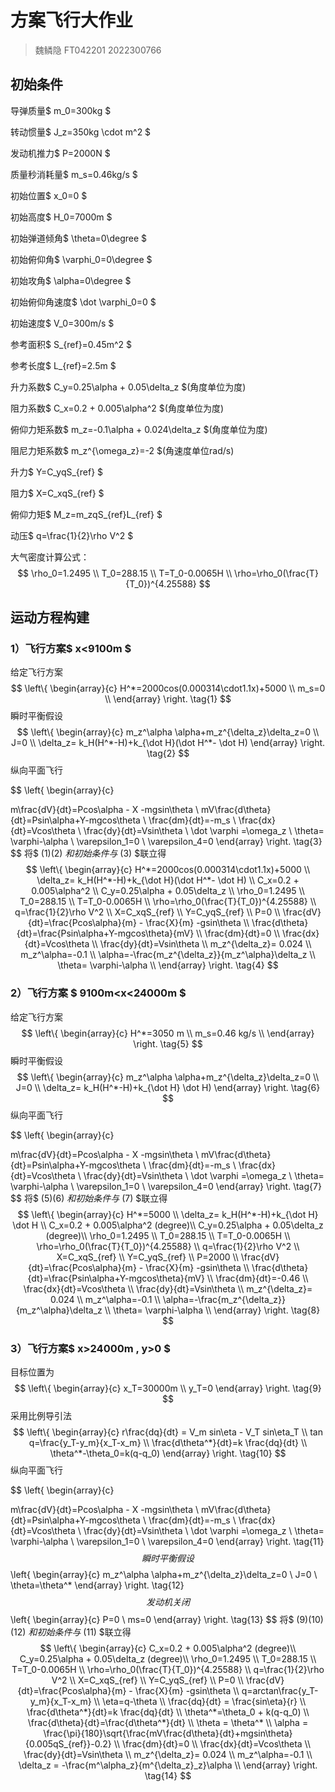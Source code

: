 # 方案飞行大作业

> 魏鳞隐 FT042201 2022300766



## 初始条件

导弹质量$ m_0=300kg $

转动惯量$ J_z=350kg \cdot m^2 $

发动机推力$ P=2000N $

质量秒消耗量$ m_s=0.46kg/s $

初始位置$ x_0=0 $

初始高度$ H_0=7000m $

初始弹道倾角$ \theta=0\degree $

初始俯仰角$ \varphi_0=0\degree $

初始攻角$ \alpha=0\degree $

初始俯仰角速度$ \dot \varphi_0=0 $

初始速度$ V_0=300m/s $

参考面积$ S_{ref}=0.45m^2 $

参考长度$ L_{ref}=2.5m $

升力系数$ C_y=0.25\alpha + 0.05\delta_z $(角度单位为度)

阻力系数$ C_x=0.2 + 0.005\alpha^2 $(角度单位为度)

俯仰力矩系数$ m_z=-0.1\alpha + 0.024\delta_z $(角度单位为度)

阻尼力矩系数$ m_z^{\omega_z}=-2 $(角速度单位rad/s)

升力$ Y=C_yqS_{ref} $

阻力$ X=C_xqS_{ref} $

俯仰力矩$ M_z=m_zqS_{ref}L_{ref} $

动压$ q=\frac{1}{2}\rho V^2 $

大气密度计算公式：
$$
\rho_0=1.2495 \\
T_0=288.15 \\
T=T_0-0.0065H \\
\rho=\rho_0(\frac{T}{T_0})^{4.25588}
$$




## 运动方程构建

### 1）飞行方案$ x<9100m $

给定飞行方案
$$
\left\{
\begin{array}{c}
H^*=2000cos(0.000314\cdot1.1x)+5000 \\
m_s=0 \\
\end{array}
\right.
\tag{1}
$$
瞬时平衡假设
$$
\left\{
\begin{array}{c}
m_z^\alpha \alpha+m_z^{\delta_z}\delta_z=0 \\
J=0 \\
\delta_z= k_H(H^*-H)+k_{\dot H}(\dot H^*- \dot H)
\end{array}
\right.
\tag{2}
$$
纵向平面飞行


$$
\left\{
\begin{array}{c}

m\frac{dV}{dt}=Pcos\alpha - X -mgsin\theta \\
mV\frac{d\theta}{dt}=Psin\alpha+Y-mgcos\theta \\
\frac{dm}{dt}=-m_s \\
\frac{dx}{dt}=Vcos\theta \\
\frac{dy}{dt}=Vsin\theta \\
\dot \varphi =\omega_z \\
\theta= \varphi-\alpha \\
\varepsilon_1=0 \\
\varepsilon_4=0
\end{array}
\right.
\tag{3}
$$
将$ (1)(2) $和初始条件与$ (3) $联立得
$$
\left\{
\begin{array}{c}
H^*=2000cos(0.000314\cdot1.1x)+5000 \\
\delta_z= k_H(H^*-H)+k_{\dot H}(\dot H^*- \dot H) \\
C_x=0.2 + 0.005\alpha^2 \\
C_y=0.25\alpha + 0.05\delta_z \\
\rho_0=1.2495 \\
T_0=288.15 \\
T=T_0-0.0065H \\
\rho=\rho_0(\frac{T}{T_0})^{4.25588} \\
q=\frac{1}{2}\rho V^2 \\
X=C_xqS_{ref} \\
Y=C_yqS_{ref} \\
P=0 \\
\frac{dV}{dt}=\frac{Pcos\alpha}{m} - \frac{X}{m} -gsin\theta \\
\frac{d\theta}{dt}=\frac{Psin\alpha+Y-mgcos\theta}{mV} \\
\frac{dm}{dt}=0 \\
\frac{dx}{dt}=Vcos\theta \\
\frac{dy}{dt}=Vsin\theta \\
m_z^{\delta_z}= 0.024 \\
m_z^\alpha=-0.1 \\
\alpha=-\frac{m_z^{\delta_z}}{m_z^\alpha}\delta_z \\
\theta= \varphi-\alpha \\
\end{array}
\right.
\tag{4}
$$



### 2）飞行方案 $ 9100m<x<24000m $

给定飞行方案
$$
\left\{
\begin{array}{c}
H^*=3050 m \\
m_s=0.46 kg/s \\
\end{array}
\right.
\tag{5}
$$
瞬时平衡假设
$$
\left\{
\begin{array}{c}
m_z^\alpha \alpha+m_z^{\delta_z}\delta_z=0 \\
J=0 \\
\delta_z= k_H(H^*-H)+k_{\dot H} \dot H)
\end{array}
\right.
\tag{6}
$$
纵向平面飞行


$$
\left\{
\begin{array}{c}

m\frac{dV}{dt}=Pcos\alpha - X -mgsin\theta \\
mV\frac{d\theta}{dt}=Psin\alpha+Y-mgcos\theta \\
\frac{dm}{dt}=-m_s \\
\frac{dx}{dt}=Vcos\theta \\
\frac{dy}{dt}=Vsin\theta \\
\dot \varphi =\omega_z \\
\theta= \varphi-\alpha \\
\varepsilon_1=0 \\
\varepsilon_4=0
\end{array}
\right.
\tag{7}
$$
将$ (5)(6) $和初始条件与$ (7) $联立得
$$
\left\{
\begin{array}{c}
H^*=5000 \\
\delta_z= k_H(H^*-H)+k_{\dot H} \dot H \\
C_x=0.2 + 0.005\alpha^2 (degree)\\
C_y=0.25\alpha + 0.05\delta_z (degree)\\
\rho_0=1.2495 \\
T_0=288.15 \\
T=T_0-0.0065H \\
\rho=\rho_0(\frac{T}{T_0})^{4.25588} \\
q=\frac{1}{2}\rho V^2 \\
X=C_xqS_{ref} \\
Y=C_yqS_{ref} \\
P=2000 \\
\frac{dV}{dt}=\frac{Pcos\alpha}{m} - \frac{X}{m} -gsin\theta \\
\frac{d\theta}{dt}=\frac{Psin\alpha+Y-mgcos\theta}{mV} \\
\frac{dm}{dt}=-0.46 \\
\frac{dx}{dt}=Vcos\theta \\
\frac{dy}{dt}=Vsin\theta \\
m_z^{\delta_z}= 0.024 \\
m_z^\alpha=-0.1 \\
\alpha=-\frac{m_z^{\delta_z}}{m_z^\alpha}\delta_z \\
\theta= \varphi-\alpha \\
\end{array}
\right.
\tag{8}
$$

### 3）飞行方案$ x>24000m , y>0 $

目标位置为
$$
\left\{
\begin{array}{c}
x_T=30000m \\
y_T=0
\end{array}
\right.
\tag{9}
$$
采用比例导引法
$$
\left\{
\begin{array}{c}
r\frac{dq}{dt} = V_m sin\eta - V_T sin\eta_T \\
tan q=\frac{y_T-y_m}{x_T-x_m} \\
\frac{d\theta^*}{dt}=k \frac{dq}{dt} \\
\theta^*-\theta_0=k(q-q_0)
\end{array}
\right.
\tag{10}
$$
纵向平面飞行


$$
\left\{
\begin{array}{c}

m\frac{dV}{dt}=Pcos\alpha - X -mgsin\theta \\
mV\frac{d\theta}{dt}=Psin\alpha+Y-mgcos\theta \\
\frac{dm}{dt}=-m_s \\
\frac{dx}{dt}=Vcos\theta \\
\frac{dy}{dt}=Vsin\theta \\
\dot \varphi =\omega_z \\
\theta= \varphi-\alpha \\
\varepsilon_1=0 \\
\varepsilon_4=0
\end{array}
\right.
\tag{11}
$$
瞬时平衡假设
$$
\left\{
\begin{array}{c}
m_z^\alpha \alpha+m_z^{\delta_z}\delta_z=0 \\
J=0 \\
\theta=\theta^*
\end{array}
\right.
\tag{12}
$$
发动机关闭
$$
\left\{
\begin{array}{c}
P=0 \\
ms=0
\end{array}
\right.
\tag{13}
$$
将$ (9)(10)(12) $和初始条件与$ (11) $联立得
$$
\left\{
\begin{array}{c}
C_x=0.2 + 0.005\alpha^2 (degree)\\
C_y=0.25\alpha + 0.05\delta_z (degree)\\
\rho_0=1.2495 \\
T_0=288.15 \\
T=T_0-0.0065H \\
\rho=\rho_0(\frac{T}{T_0})^{4.25588} \\
q=\frac{1}{2}\rho V^2 \\
X=C_xqS_{ref} \\
Y=C_yqS_{ref} \\
P=0 \\
\frac{dV}{dt}=\frac{Pcos\alpha}{m} - \frac{X}{m} -gsin\theta \\
q=arctan\frac{y_T-y_m}{x_T-x_m} \\
\eta=q-\theta \\
\frac{dq}{dt} =  \frac{sin\eta}{r} \\
\frac{d\theta^*}{dt}=k \frac{dq}{dt} \\
\theta^*=\theta_0 + k(q-q_0) \\
\frac{d\theta}{dt}=\frac{d\theta^*}{dt} \\
\theta = \theta^* \\
\alpha = \frac{\pi}{180}\sqrt{\frac{mV\frac{d\theta}{dt}+mgsin\theta}{0.005qS_{ref}}-0.2} \\
\frac{dm}{dt}=0 \\
\frac{dx}{dt}=Vcos\theta \\
\frac{dy}{dt}=Vsin\theta \\
m_z^{\delta_z}= 0.024 \\
m_z^\alpha=-0.1 \\
\delta_z = -\frac{m^\alpha_z}{m^{\delta_z}_z}\alpha \\
\end{array}
\right.
\tag{14}
$$
